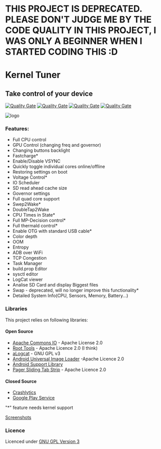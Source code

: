 # THIS PROJECT IS DEPRECATED. PLEASE DON'T JUDGE ME BY THE CODE QUALITY IN THIS PROJECT, I WAS ONLY A BEGINNER WHEN I STARTED CODING THIS :D

#  Kernel Tuner 
## Take control of your device

[![Quality Gate](http://skynetsoftware.org:9000/api/badges/gate?key=Kernel-Tuner)](http://skynetsoftware.org:9000/dashboard/index/Kernel-Tuner)
[![Quality Gate](http://skynetsoftware.org:9000/api/badges/measure?key=Kernel-Tuner&metric=ncloc)](http://skynetsoftware.org:9000/dashboard/index/Kernel-Tuner)
[![Quality Gate](http://skynetsoftware.org:9000/api/badges/measure?key=Kernel-Tuner&metric=vulnerabilities)](http://skynetsoftware.org:9000/dashboard/index/Kernel-Tuner)
[![Quality Gate](http://skynetsoftware.org:9000/api/badges/measure?key=Kernel-Tuner&metric=bugs)](http://skynetsoftware.org:9000/dashboard/index/Kernel-Tuner)

![logo](https://raw.githubusercontent.com/pedja1/Kernel-Tuner/master/dsgn/Kernel%20Tuner-feature-graphic.png)
### Features:

* Full CPU control
* GPU Control (changing freq and governor)
* Changing buttons backlight
* Fastcharge*
* Enable/Disable VSYNC
* Quickly toggle individual cores online/offline
* Restoring settings on boot
* Voltage Control*
* IO Scheduler
* SD read ahead cache size
* Governor settings
* Full quad core support
* Swep2Wake*
* DoubleTap2Wake
* CPU Times in State*
* Full MP-Decision control*
* Full thermald control*
* Enable OTG with standard USB cable*
* Color depth
* OOM
* Entropy
* ADB over WiFi
* TCP Congestion
* Task Manager
* build.prop Editor
* sysctl editor
* LogCat viewer
* Analise SD Card and display Biggest files
* Swap - deprecated, will no longer improve this functionality*
* Detailed System Info(CPU, Sensors, Memory, Battery...)

### Libraries

This project relies on following libraries: 

#### Open Source
* [Apache Commons IO](http://commons.apache.org/proper/commons-io/) - Apache License 2.0
* [Root Tools](https://github.com/Stericson/RootTools) - Apache Licence 2.0 (I think)
* [aLogcat](http://code.google.com/p/alogcat/) - GNU GPL v3
* [Android Universal Image Loader](https://github.com/nostra13/Android-Universal-Image-Loader) -Apache Licence 2.0
* [Android Support Library](http://developer.android.com/tools/support-library/index.html)
* [Pager Sliding Tab Strip](https://github.com/jpardogo/PagerSlidingTabStrip) - Apache Licence 2.0

#### Closed Source  
* [Crashlytics](crashlytics.com)
* [Google Play Service](https://developer.android.com/google/play-services/index.html)

"*"  feature needs kernel support

[Screenshots](http://kerneltuner.pedjaapps.in.rs/screenshots/)

### Licence

Licenced under [GNU GPL Version 3](https://github.com/pedja1/Kernel-Tuner/blob/master/LICENSE)
